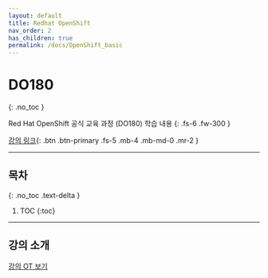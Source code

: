```yaml
---
layout: default
title: Redhat OpenShift
nav_order: 2
has_children: true
permalink: /docs/OpenShift_basic
---
```


# DO180
{: .no_toc }

Red Hat OpenShift 공식 교육 과정 (DO180) 학습 내용
{: .fs-6 .fw-300 }

[강의 링크](https://url.kr/twnoh4){: .btn .btn-primary .fs-5 .mb-4 .mb-md-0 .mr-2 }

---

## 목차
{: .no_toc .text-delta }

1. TOC
{:toc}

---

## 강의 소개

[강의 OT 보기](course-orientation)

